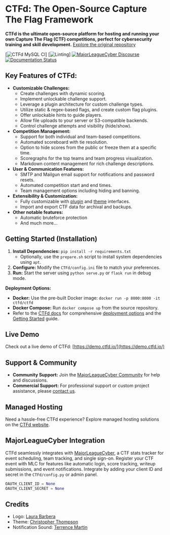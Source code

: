 # CTFd: The Open-Source Capture The Flag Framework

**CTFd is the ultimate open-source platform for hosting and running your own Capture The Flag (CTF) competitions, perfect for cybersecurity training and skill development.**  [Explore the original repository](https://github.com/CTFd/CTFd)

[![CTFd MySQL CI](https://github.com/CTFd/CTFd/workflows/CTFd%20MySQL%20CI/badge.svg?branch=master)]
[![Linting](https://github.com/CTFd/CTFd/workflows/Linting/badge.svg?branch=master)]
[![MajorLeagueCyber Discourse](https://img.shields.io/discourse/status?server=https%3A%2F%2Fcommunity.majorleaguecyber.org%2F)](https://community.majorleaguecyber.org/)
[![Documentation Status](https://api.netlify.com/api/v1/badges/6d10883a-77bb-45c1-a003-22ce1284190e/deploy-status)](https://docs.ctfd.io)

## Key Features of CTFd:

*   **Customizable Challenges:**
    *   Create challenges with dynamic scoring.
    *   Implement unlockable challenge support.
    *   Leverage a plugin architecture for custom challenge types.
    *   Utilize static & regex-based flags, and create custom flag plugins.
    *   Offer unlockable hints to guide players.
    *   Allow file uploads to your server or S3-compatible backends.
    *   Control challenge attempts and visibility (hide/show).
*   **Competition Management:**
    *   Support for both individual and team-based competitions.
    *   Automated scoreboard with tie resolution.
    *   Option to hide scores from the public or freeze them at a specific time.
    *   Scoregraphs for the top teams and team progress visualization.
    *   Markdown content management for rich challenge descriptions.
*   **User & Communication Features:**
    *   SMTP and Mailgun email support for notifications and password resets.
    *   Automated competition start and end times.
    *   Team management options including hiding and banning.
*   **Extensibility & Customization:**
    *   Fully customizable with [plugin](https://docs.ctfd.io/docs/plugins/overview) and [theme](https://docs.ctfd.io/docs/themes/overview) interfaces.
    *   Import and export CTF data for archival and backups.
*   **Other notable features:**
    *   Automatic bruteforce protection
    *   And much more...

## Getting Started (Installation)

1.  **Install Dependencies:** `pip install -r requirements.txt`
    *   Optionally, use the `prepare.sh` script to install system dependencies using `apt`.
2.  **Configure:** Modify the `CTFd/config.ini` file to match your preferences.
3.  **Run:** Start the server using `python serve.py` or `flask run` in debug mode.

**Deployment Options:**

*   **Docker:** Use the pre-built Docker image:  `docker run -p 8000:8000 -it ctfd/ctfd`
*   **Docker Compose:**  Run `docker compose up` from the source repository.
*   Refer to the [CTFd docs](https://docs.ctfd.io/) for comprehensive [deployment options](https://docs.ctfd.io/docs/deployment/installation) and the [Getting Started](https://docs.ctfd.io/tutorials/getting-started/) guide.

## Live Demo

Check out a live demo of CTFd: [https://demo.ctfd.io/](https://demo.ctfd.io/)

## Support & Community

*   **Community Support:** Join the [MajorLeagueCyber Community](https://community.majorleaguecyber.org/) for help and discussions.
*   **Commercial Support:** For professional support or custom project assistance, please [contact us](https://ctfd.io/contact/).

## Managed Hosting

Need a hassle-free CTFd experience? Explore managed hosting solutions on the [CTFd website](https://ctfd.io/).

## MajorLeagueCyber Integration

CTFd seamlessly integrates with [MajorLeagueCyber](https://majorleaguecyber.org/), a CTF stats tracker for event scheduling, team tracking, and single sign-on.  Register your CTF event with MLC for features like automatic login, score tracking, writeup submissions, and event notifications.  Integrate by adding your client ID and secret in the `CTFd/config.py` or admin panel.

```python
OAUTH_CLIENT_ID = None
OAUTH_CLIENT_SECRET = None
```

## Credits

*   Logo: [Laura Barbera](http://www.laurabb.com/)
*   Theme: [Christopher Thompson](https://github.com/breadchris)
*   Notification Sound: [Terrence Martin](https://soundcloud.com/tj-martin-composer)